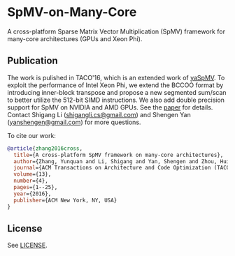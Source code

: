 # SpMV-on-Many-Core
A cross-platform Sparse Matrix Vector Multiplication (SpMV) framework for many-core architectures (GPUs and Xeon Phi).


Publication
-----------
The work is pulished in TACO'16, which is an extended work of [yaSpMV](https://dl.acm.org/doi/abs/10.1145/2692916.2555255?casa_token=7c2U3ygKJGsAAAAA:8XKO2rI0mrXN5KsRhMH9jRdACyCBb7jmpthw7ixJEsjKUqbuOM3ipBKwUe2Bf2aUMRP4-_hSx3S4uw). To exploit the performance of Intel Xeon Phi, we extend the BCCOO format by introducing inner-block transpose and propose a new segmented sum/scan to better utilize the 512-bit SIMD instructions. We also add double precision support for SpMV on NVIDIA and AMD GPUs. See the [paper](https://shigangli.github.io/files/TACO-SpMV.pdf) for details. Contact Shigang Li (shigangli.cs@gmail.com) and Shengen Yan (yanshengen@gmail.com) for more questions. 

To cite our work:

```bibtex
@article{zhang2016cross,
  title={A cross-platform SpMV framework on many-core architectures},
  author={Zhang, Yunquan and Li, Shigang and Yan, Shengen and Zhou, Huiyang},
  journal={ACM Transactions on Architecture and Code Optimization (TACO)},
  volume={13},
  number={4},
  pages={1--25},
  year={2016},
  publisher={ACM New York, NY, USA}
}
```

License
-------
See [LICENSE](LICENSE).
